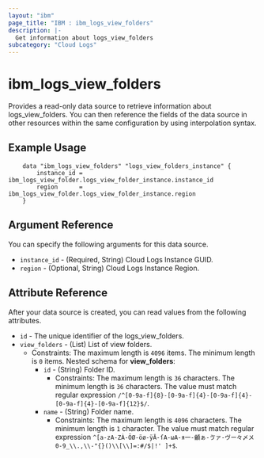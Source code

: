 ```yaml
---
layout: "ibm"
page_title: "IBM : ibm_logs_view_folders"
description: |-
  Get information about logs_view_folders
subcategory: "Cloud Logs"
---
```



# ibm_logs_view_folders

Provides a read-only data source to retrieve information about logs_view_folders. You can then reference the fields of the data source in other resources within the same configuration by using interpolation syntax.

## Example Usage

```hcl
	data "ibm_logs_view_folders" "logs_view_folders_instance" {
		instance_id = ibm_logs_view_folder.logs_view_folder_instance.instance_id
		region      = ibm_logs_view_folder.logs_view_folder_instance.region
	}
```

## Argument Reference

You can specify the following arguments for this data source.

* `instance_id` - (Required, String)  Cloud Logs Instance GUID.
* `region` - (Optional, String) Cloud Logs Instance Region.

## Attribute Reference

After your data source is created, you can read values from the following attributes.

* `id` - The unique identifier of the logs_view_folders.
* `view_folders` - (List) List of view folders.
  * Constraints: The maximum length is `4096` items. The minimum length is `0` items.
Nested schema for **view_folders**:
	* `id` - (String) Folder ID.
	  * Constraints: The maximum length is `36` characters. The minimum length is `36` characters. The value must match regular expression `/^[0-9a-f]{8}-[0-9a-f]{4}-[0-9a-f]{4}-[0-9a-f]{4}-[0-9a-f]{12}$/`.
	* `name` - (String) Folder name.
	  * Constraints: The maximum length is `4096` characters. The minimum length is `1` character. The value must match regular expression `^[a-zA-ZÀ-ÖØ-öø-ÿĀ-ſΑ-ωА-я一-龥ぁ-ゔァ-ヴー々〆〤0-9_\\.,\\-"{}()\\[\\]=:#/$|!' ]+$`.

